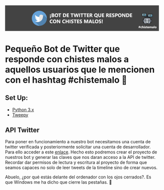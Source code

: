 ![alt tag](https://github.com/serNAVARRO7/twitterbot-chistesmalos/blob/master/header.png)

# Pequeño Bot de Twitter que responde con chistes malos a aquellos usuarios que le mencionen con el hashtag #chistemalo 🤖

## Set Up:
* [Python 3.x](https://www.python.org)
* [Tweepy](http://www.tweepy.org)


## API Twitter
Para poner en funcionamiento a nuestro bot necesitamos una cuenta de twitter verificada y posteriormente solicitar una cuenta de desarrollador. Para ello acceder a este <a href="https://developer.twitter.com" target="_blank">enlace</a>. 
Hecho esto podremos crear el proyecto de nuestros bot y generar las claves que nos daran acceso a la API de twitter. Recordar dar permisos de lectura y escritura al proyecto de forma que seamos capaces no solo de leer tweets de la timeline sino de crear nuevos.



Abuelo, ¿por qué estás delante del ordenador con los ojos cerrados?. Es que Windows me ha dicho que cierre las pestañas. 🥁
